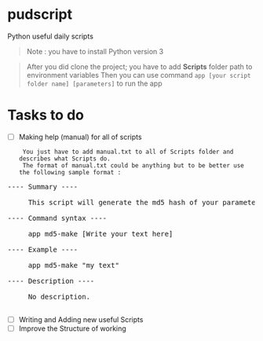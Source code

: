 # pudscript
Python useful daily scripts

>Note : you have to install Python version 3

> After you did clone the project; you have to add **Scripts** folder path to environment variables
> Then you can use command `app [your script folder name] [parameters]` to run the app

# Tasks to do
- [ ] Making help (manual) for all of scripts 

       You just have to add manual.txt to all of Scripts folder and describes what Scripts do.
       The format of manual.txt could be anything but to be better use the following sample format :
<pre>
---- Summary ----

     This script will generate the md5 hash of your parameter

---- Command syntax ----

     app md5-make [Write your text here]

---- Example ----

     app md5-make "my text"

---- Description ----

     No description.
     
</pre>

- [ ] Writing and Adding new useful Scripts
- [ ] Improve the Structure of working
